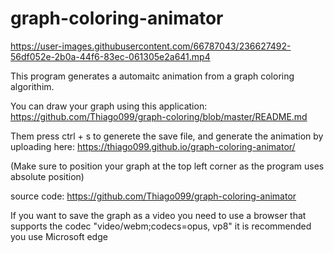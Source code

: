 # graph-coloring-animator


https://user-images.githubusercontent.com/66787043/236627492-56df052e-2b0a-44f6-83ec-061305e2a641.mp4




This program generates a automaitc animation from a graph coloring algorithim.

You can draw your graph using this application: https://github.com/Thiago099/graph-coloring/blob/master/README.md

Them press ctrl + s to generete the save file, and generate the animation by uploading here: https://thiago099.github.io/graph-coloring-animator/

(Make sure to position your graph at the top left corner as the program uses absolute position)






source code:
https://github.com/Thiago099/graph-coloring-animator


If you want to save the graph as a video you need to use a browser that supports the codec "video/webm;codecs=opus, vp8" it is recommended you use Microsoft edge
